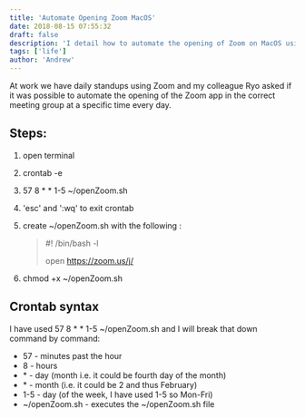```yaml
---
title: 'Automate Opening Zoom MacOS'
date: 2018-08-15 07:55:32
draft: false
description: 'I detail how to automate the opening of Zoom on MacOS using crontab.'
tags: ['life']
author: 'Andrew'
---
```


At work we have daily standups using Zoom and my colleague Ryo asked if it was possible to automate the opening of the Zoom app in the correct meeting group at a specific time every day.

## Steps:

1.  open terminal
2.  crontab -e
3.  57 8 \* \* 1-5 ~/openZoom.sh

4.  'esc' and ':wq' to exit crontab
5.  create ~/openZoom.sh with the following :

    > #! /bin/bash -l
    >
    > open https://zoom.us/j/<meeting-id>

6.  chmod +x ~/openZoom.sh

## Crontab syntax

I have used 57 8 \* \* 1-5 ~/openZoom.sh and I will break that down command by command:

-   57 - minutes past the hour
-   8 - hours
-   \* - day (month i.e. it could be fourth day of the month)
-   \* - month (i.e. it could be 2 and thus February)
-   1-5 - day (of the week, I have used 1-5 so Mon-Fri)
-   ~/openZoom.sh - executes the ~/openZoom.sh file
